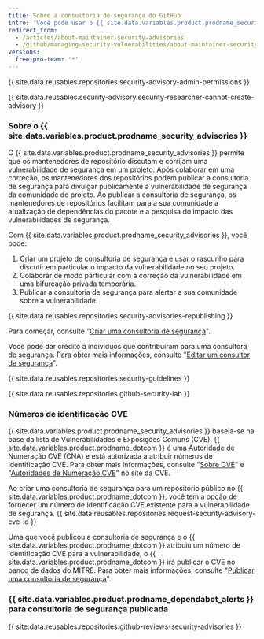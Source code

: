 ```yaml
---
title: Sobre a consultoria de segurança do GitHub
intro: 'Você pode usar o {{ site.data.variables.product.prodname_security_advisories }} para discutir, corrigir e publicar informações sobre vulnerabilidades de segurança no seu repositório.'
redirect_from:
  - /articles/about-maintainer-security-advisories
  - /github/managing-security-vulnerabilities/about-maintainer-security-advisories
versions:
  free-pro-team: '*'
---
```


{{ site.data.reusables.repositories.security-advisory-admin-permissions }}

{{ site.data.reusables.security-advisory.security-researcher-cannot-create-advisory }}

### Sobre o {{ site.data.variables.product.prodname_security_advisories }}

O {{ site.data.variables.product.prodname_security_advisories }} permite que os mantenedores de repositório discutam e corrijam uma vulnerabilidade de segurança em um projeto. Após colaborar em uma correção, os mantenedores dos repositórios podem publicar a consultoria de segurança para divulgar publicamente a vulnerabilidade de segurança da comunidade do projeto. Ao publicar a consultoria de segurança, os mantenedores de repositórios facilitam para a sua comunidade a atualização de dependências do pacote e a pesquisa do impacto das vulnerabilidades de segurança.

Com {{ site.data.variables.product.prodname_security_advisories }}, você pode:

1. Criar um projeto de consultoria de segurança e usar o rascunho para discutir em particular o impacto da vulnerabilidade no seu projeto.
2. Colaborar de modo particular com a correção da vulnerabilidade em uma bifurcação privada temporária.
3. Publicar a consultoria de segurança para alertar a sua comunidade sobre a vulnerabilidade.

{{ site.data.reusables.repositories.security-advisories-republishing }}

Para começar, consulte "[Criar uma consultoria de segurança](/github/managing-security-vulnerabilities/creating-a-security-advisory)".

Você pode dar crédito a indivíduos que contribuíram para uma consultora de segurança. Para obter mais informações, consulte "[Editar um consultor de segurança](/github/managing-security-vulnerabilities/editing-a-security-advisory#about-credits-for-security-advisories)".

{{ site.data.reusables.repositories.security-guidelines }}

{{ site.data.reusables.repositories.github-security-lab }}

### Números de identificação CVE

{{ site.data.variables.product.prodname_security_advisories }} baseia-se na base da lista de Vulnerabilidades e Exposições Comuns (CVE). {{ site.data.variables.product.prodname_dotcom }} é uma Autoridade de Numeração CVE (CNA) e está autorizada a atribuir números de identificação CVE. Para obter mais informações, consulte "[Sobre CVE](https://cve.mitre.org/about/index.html)" e "[Autoridades de Numeração CVE](https://cve.mitre.org/cve/cna.html)" no site da CVE.

Ao criar uma consultoria de segurança para um repositório público no {{ site.data.variables.product.prodname_dotcom }}, você tem a opção de fornecer um número de identificação CVE existente para a vulnerabilidade de segurança. {{ site.data.reusables.repositories.request-security-advisory-cve-id }}

Uma que você publicou a consultoria de segurança e o {{ site.data.variables.product.prodname_dotcom }} atribuiu um número de identificação CVE para a vulnerabilidade, o {{ site.data.variables.product.prodname_dotcom }} irá publicar o CVE no banco de dados do MITRE. Para obter mais informações, consulte "[Publicar uma consultoria de segurança](/github/managing-security-vulnerabilities/publishing-a-security-advisory#requesting-a-cve-identification-number)".

### {{ site.data.variables.product.prodname_dependabot_alerts }} para consultoria de segurança publicada

{{ site.data.reusables.repositories.github-reviews-security-advisories }}
